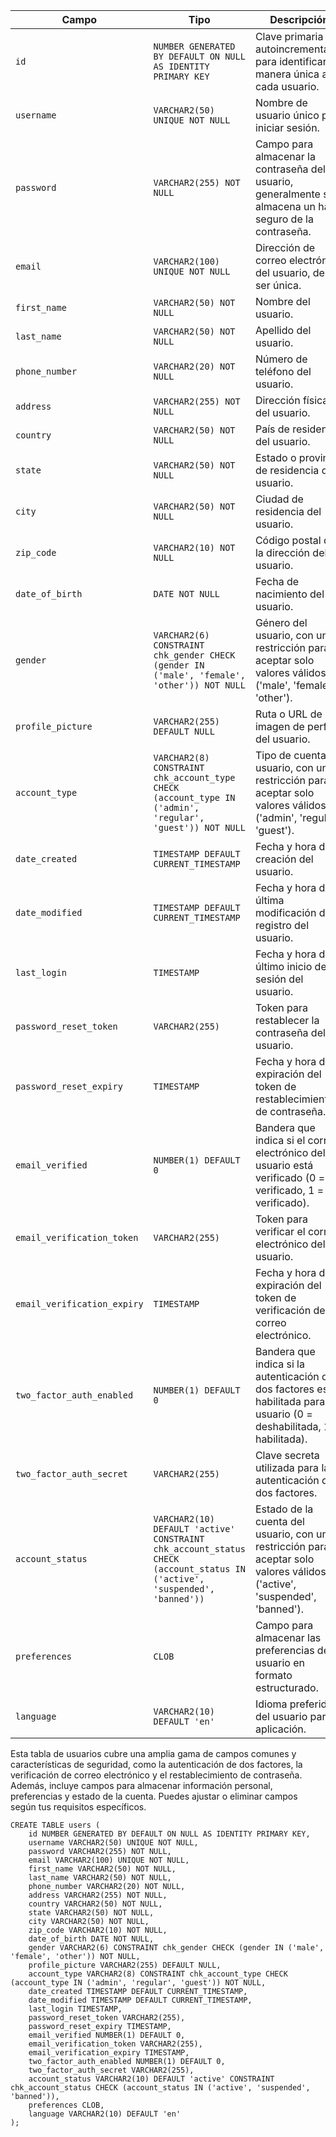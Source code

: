 
| Campo | Tipo | Descripción |
| --- | --- | --- |
| `id` | `NUMBER GENERATED BY DEFAULT ON NULL AS IDENTITY PRIMARY KEY` | Clave primaria autoincrementable para identificar de manera única a cada usuario. |
| `username` | `VARCHAR2(50) UNIQUE NOT NULL` | Nombre de usuario único para iniciar sesión. |
| `password` | `VARCHAR2(255) NOT NULL` | Campo para almacenar la contraseña del usuario, generalmente se almacena un hash seguro de la contraseña. |
| `email` | `VARCHAR2(100) UNIQUE NOT NULL` | Dirección de correo electrónico del usuario, debe ser única. |
| `first_name` | `VARCHAR2(50) NOT NULL` | Nombre del usuario. |
| `last_name` | `VARCHAR2(50) NOT NULL` | Apellido del usuario. |
| `phone_number` | `VARCHAR2(20) NOT NULL` | Número de teléfono del usuario. |
| `address` | `VARCHAR2(255) NOT NULL` | Dirección física del usuario. |
| `country` | `VARCHAR2(50) NOT NULL` | País de residencia del usuario. |
| `state` | `VARCHAR2(50) NOT NULL` | Estado o provincia de residencia del usuario. |
| `city` | `VARCHAR2(50) NOT NULL` | Ciudad de residencia del usuario. |
| `zip_code` | `VARCHAR2(10) NOT NULL` | Código postal de la dirección del usuario. |
| `date_of_birth` | `DATE NOT NULL` | Fecha de nacimiento del usuario. |
| `gender` | `VARCHAR2(6) CONSTRAINT chk_gender CHECK (gender IN ('male', 'female', 'other')) NOT NULL` | Género del usuario, con una restricción para aceptar solo valores válidos ('male', 'female', 'other'). |
| `profile_picture` | `VARCHAR2(255) DEFAULT NULL` | Ruta o URL de la imagen de perfil del usuario. |
| `account_type` | `VARCHAR2(8) CONSTRAINT chk_account_type CHECK (account_type IN ('admin', 'regular', 'guest')) NOT NULL` | Tipo de cuenta del usuario, con una restricción para aceptar solo valores válidos ('admin', 'regular', 'guest'). |
| `date_created` | `TIMESTAMP DEFAULT CURRENT_TIMESTAMP` | Fecha y hora de creación del usuario. |
| `date_modified` | `TIMESTAMP DEFAULT CURRENT_TIMESTAMP` | Fecha y hora de la última modificación del registro del usuario. |
| `last_login` | `TIMESTAMP` | Fecha y hora del último inicio de sesión del usuario. |
| `password_reset_token` | `VARCHAR2(255)` | Token para restablecer la contraseña del usuario. |
| `password_reset_expiry` | `TIMESTAMP` | Fecha y hora de expiración del token de restablecimiento de contraseña. |
| `email_verified` | `NUMBER(1) DEFAULT 0` | Bandera que indica si el correo electrónico del usuario está verificado (0 = no verificado, 1 = verificado). |
| `email_verification_token` | `VARCHAR2(255)` | Token para verificar el correo electrónico del usuario. |
| `email_verification_expiry` | `TIMESTAMP` | Fecha y hora de expiración del token de verificación de correo electrónico. |
| `two_factor_auth_enabled` | `NUMBER(1) DEFAULT 0` | Bandera que indica si la autenticación de dos factores está habilitada para el usuario (0 = deshabilitada, 1 = habilitada). |
| `two_factor_auth_secret` | `VARCHAR2(255)` | Clave secreta utilizada para la autenticación de dos factores. |
| `account_status` | `VARCHAR2(10) DEFAULT 'active' CONSTRAINT chk_account_status CHECK (account_status IN ('active', 'suspended', 'banned'))` | Estado de la cuenta del usuario, con una restricción para aceptar solo valores válidos ('active', 'suspended', 'banned'). |
| `preferences` | `CLOB` | Campo para almacenar las preferencias del usuario en formato estructurado. |
| `language` | `VARCHAR2(10) DEFAULT 'en'` | Idioma preferido del usuario para la aplicación. |

Esta tabla de usuarios cubre una amplia gama de campos comunes y características de seguridad, como la autenticación de dos factores, la verificación de correo electrónico y el restablecimiento de contraseña. Además, incluye campos para almacenar información personal, preferencias y estado de la cuenta. Puedes ajustar o eliminar campos según tus requisitos específicos.

```
CREATE TABLE users (
    id NUMBER GENERATED BY DEFAULT ON NULL AS IDENTITY PRIMARY KEY,
    username VARCHAR2(50) UNIQUE NOT NULL,
    password VARCHAR2(255) NOT NULL,
    email VARCHAR2(100) UNIQUE NOT NULL,
    first_name VARCHAR2(50) NOT NULL,
    last_name VARCHAR2(50) NOT NULL,
    phone_number VARCHAR2(20) NOT NULL,
    address VARCHAR2(255) NOT NULL,
    country VARCHAR2(50) NOT NULL,
    state VARCHAR2(50) NOT NULL,
    city VARCHAR2(50) NOT NULL,
    zip_code VARCHAR2(10) NOT NULL,
    date_of_birth DATE NOT NULL,
    gender VARCHAR2(6) CONSTRAINT chk_gender CHECK (gender IN ('male', 'female', 'other')) NOT NULL,
    profile_picture VARCHAR2(255) DEFAULT NULL,
    account_type VARCHAR2(8) CONSTRAINT chk_account_type CHECK (account_type IN ('admin', 'regular', 'guest')) NOT NULL,
    date_created TIMESTAMP DEFAULT CURRENT_TIMESTAMP,
    date_modified TIMESTAMP DEFAULT CURRENT_TIMESTAMP,
    last_login TIMESTAMP,
    password_reset_token VARCHAR2(255),
    password_reset_expiry TIMESTAMP,
    email_verified NUMBER(1) DEFAULT 0,
    email_verification_token VARCHAR2(255),
    email_verification_expiry TIMESTAMP,
    two_factor_auth_enabled NUMBER(1) DEFAULT 0,
    two_factor_auth_secret VARCHAR2(255),
    account_status VARCHAR2(10) DEFAULT 'active' CONSTRAINT chk_account_status CHECK (account_status IN ('active', 'suspended', 'banned')),
    preferences CLOB,
    language VARCHAR2(10) DEFAULT 'en'
);
```

